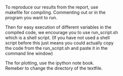 
To reproduce our results from the report, use  
makefile for compiling. Commenting out or in the  
program you want to run.  
  
Then for easy execution of different variables in the  
compiled code, we encourage you to use run_script.sh  
which is a shell script. (If you have not used a shell  
script before this just means you could actually copy  
the code from the run_script.sh and paste it in the  
command line window) 

The for plotting, use the ipython note book.  
Remeber to change the directory of the textfile.  



